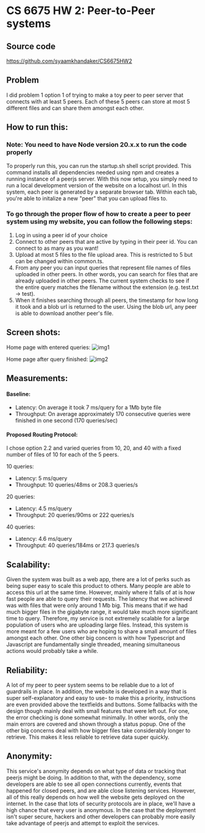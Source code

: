# CS 6675 HW 2: Peer-to-Peer systems

## Source code

https://github.com/syaamkhandaker/CS6675HW2

## Problem

I did problem 1 option 1 of trying to make a toy peer to peer server that connects with at least 5 peers. Each of these 5 peers can store at most 5 different files and can share them amongst each other.

## How to run this:

### Note: You need to have Node version 20.x.x to run the code properly

To properly run this, you can run the startup.sh shell script provided. This command installs all dependencies needed using npm and creates a running instance of a peerjs server. With this now setup, you simply need to run a local development version of the website on a localhost url. In this system, each peer is generated by a separate browser tab. Within each tab, you're able to initalize a new "peer" that you can upload files to.

### To go through the proper flow of how to create a peer to peer system using my website, you can follow the following steps:

1. Log in using a peer id of your choice
2. Connect to other peers that are active by typing in their peer id. You can connect to as many as you want!
3. Upload at most 5 files to the file upload area. This is restricted to 5 but can be changed within common.ts.
4. From any peer you can input queries that represent file names of files uploaded in other peers. In other words, you can search for files that are already uploaded in other peers. The current system checks to see if the entire query matches the filename without the extension (e.g. test.txt -> test).
5. When it finishes searching through all peers, the timestamp for how long it took and a blob url is returned to the user. Using the blob url, any peer is able to download another peer's file.

## Screen shots:

Home page with entered queries:
![img1](https://github.com/user-attachments/assets/0dcefea6-04a4-484f-9b2b-043bf6058710)

Home page after query finished:
![img2](https://github.com/user-attachments/assets/ffb9e955-6ec4-4f74-b8c3-3e7b0e7e4599)

## Measurements:

#### Baseline:

- Latency: On average it took 7 ms/query for a 1Mb byte file
- Throughput: On average approximately 170 consecutive queries were finished in one second (170 queries/sec)

#### Proposed Routing Protocol:

I chose option 2.2 and varied queries from 10, 20, and 40 with a fixed number of files of 10 for each of the 5 peers.

10 queries:

- Latency: 5 ms/query
- Throughput: 10 queries/48ms or 208.3 queries/s

20 queries:

- Latency: 4.5 ms/query
- Throughput: 20 queries/90ms or 222 queries/s

40 queries:

- Latency: 4.6 ms/query
- Throughput: 40 queries/184ms or 217.3 queries/s

## Scalability:

Given the system was built as a web app, there are a lot of perks such as being super easy to scale this product to others. Many people are able to access this url at the same time. However, mainly where it falls of at is how fast people are able to query their requests. The latency that we achieved was with files that were only around 1 Mb big. This means that if we had much bigger files in the gigabyte range, it would take much more significant time to query. Therefore, my service is not extremely scalable for a large population of users who are uploading large files. Instead, this system is more meant for a few users who are hoping to share a small amount of files amongst each other. One other big concern is with how Typescript and Javascript are fundamentally single threaded, meaning simultaneous actions would probably take a while.

## Reliability:

A lot of my peer to peer system seems to be reliable due to a lot of guardrails in place. In addition, the website is developed in a way that is super self-explanatory and easy to use- to make this a priority, instructions are even provided above the textfields and buttons. Some fallbacks with the design though mainly deal with small features that were left out. For one, the error checking is done somewhat minimally. In other words, only the main errors are covered and shown through a status popup. One of the other big concerns deal with how bigger files take considerably longer to retrieve. This makes it less reliable to retrieve data super quickly.

## Anonymity:

This service's anonymity depends on what type of data or tracking that peerjs might be doing. In addition to that, with the dependency, some developers are able to see all open connections currently, events that happened for closed peers, and are able close listening services. However, all of this really depends on how well the website gets deployed on the internet. In the case that lots of security protocols are in place, we'll have a high chance that every user is anonymous. In the case that the deployment isn't super secure, hackers and other developers can probably more easily take advantage of peerjs and attempt to exploit the services.
